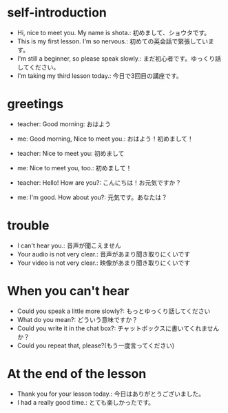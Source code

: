 # self-introduction
- Hi, nice to meet you. My name is shota.: 初めまして、ショウタです。
- This is my first lesson. I'm so nervous.: 初めての英会話で緊張しています。
- I'm still a beginner, so please speak slowly.: まだ初心者です。ゆっくり話してください。
- I'm taking my third lesson today.: 今日で3回目の講座です。

# greetings
- teacher: Good morning: おはよう
- me: Good morning, Nice to meet you.: おはよう！初めまして！

- teacher: Nice to meet you: 初めまして
- me: Nice to meet you, too.: 初めまして！

- teacher: Hello! How are you?: こんにちは！お元気ですか？
- me: I'm good. How about you?: 元気です。あなたは？

# trouble
- I can't hear you.: 音声が聞こえません
- Your audio is not very clear.: 音声があまり聞き取りにくいです
- Your video is not very clear.: 映像があまり聞き取りにくいです

# When you can't hear
- Could you speak a little more slowly?: もっとゆっくり話してください
- What do you mean?: どういう意味ですか？
- Could you write it in the chat box?: チャットボックスに書いてくれませんか？
- Could you repeat that, please?(もう一度言ってください)

# At the end of the lesson 
- Thank you for your lesson today.: 今日はありがとうございました。
- I had a really good time.: とても楽しかったです。
